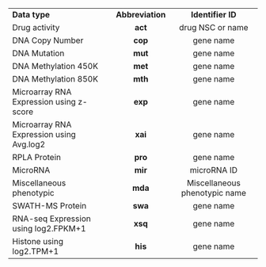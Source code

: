 | | | |
------------------------------|:---:|:-----------------------:
**Data type** | **Abbreviation** | **Identifier ID**
Drug activity |  **act**  | drug NSC or name 
DNA Copy Number |  **cop**  | gene name
DNA Mutation |  **mut**  | gene name
DNA Methylation 450K | **met** | gene name
DNA Methylation 850K | **mth** | gene name
Microarray RNA Expression using z-score     |  **exp**  | gene name
Microarray RNA Expression using Avg.log2    |  **xai**  | gene name
RPLA Protein |  **pro**  | gene name
MicroRNA |  **mir**  | microRNA ID
Miscellaneous phenotypic |  **mda**  | Miscellaneous phenotypic name
SWATH-MS Protein |  **swa**  | gene name
RNA-seq Expression using log2.FPKM+1 | **xsq** | gene name
Histone using log2.TPM+1 | **his** | gene name
<br>

